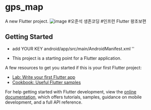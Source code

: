 # gps_map

A new Flutter project.
![image](https://github.com/intelliM/flutter_king_basic_map/assets/40994539/71b91601-ceaf-4e22-a5ab-ff959c21867c)
\#오준석 생존코딩 \#인프런 Flutter 왕초보편

## Getting Started
- add YOUR KEY android/app/src/main/AndroidManifest.xml
'<meta-data  android:name="com.google.android.geo.API_KEY" android:value="YOUR KEY HERE" />'

- This project is a starting point for a Flutter application.

A few resources to get you started if this is your first Flutter project:

- [Lab: Write your first Flutter app](https://docs.flutter.dev/get-started/codelab)
- [Cookbook: Useful Flutter samples](https://docs.flutter.dev/cookbook)

For help getting started with Flutter development, view the
[online documentation](https://docs.flutter.dev/), which offers tutorials,
samples, guidance on mobile development, and a full API reference.
